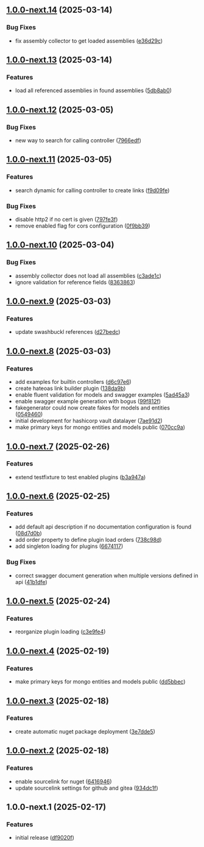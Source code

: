 ## [1.0.0-next.14](https://git.x-breitschaft.de/global/xsdk/compare/v1.0.0-next.13...v1.0.0-next.14) (2025-03-14)

### Bug Fixes

* fix assembly collector to get loaded assemblies ([e36d29c](https://git.x-breitschaft.de/global/xsdk/commit/e36d29c51265d84d0389c6dbde395af96bc07816))

## [1.0.0-next.13](https://git.x-breitschaft.de/global/xsdk/compare/v1.0.0-next.12...v1.0.0-next.13) (2025-03-14)

### Features

* load all referenced assemblies in found assemblies ([5db8ab0](https://git.x-breitschaft.de/global/xsdk/commit/5db8ab05d74c0774adb8f27a1eed2ef48219cefc))

## [1.0.0-next.12](https://git.x-breitschaft.de/global/xsdk/compare/v1.0.0-next.11...v1.0.0-next.12) (2025-03-05)

### Bug Fixes

* new way to search for calling controller ([7966edf](https://git.x-breitschaft.de/global/xsdk/commit/7966edf86e658c16ec3d43c6fea3654d68438dae))

## [1.0.0-next.11](https://git.x-breitschaft.de/global/xsdk/compare/v1.0.0-next.10...v1.0.0-next.11) (2025-03-05)

### Features

* search dynamic for calling controller to create links ([f9d09fe](https://git.x-breitschaft.de/global/xsdk/commit/f9d09fecc848ae061445efa908ad71dfd72a6be2))

### Bug Fixes

* disable http2 if no cert is given ([797fe3f](https://git.x-breitschaft.de/global/xsdk/commit/797fe3f1d0ac56f71bb9065722bdb1265ef59ffc))
* remove enabled flag for cors configuration ([0f9bb39](https://git.x-breitschaft.de/global/xsdk/commit/0f9bb390a7bd785492cbb374f9cad8bfeb22aa6b))

## [1.0.0-next.10](https://git.x-breitschaft.de/global/xsdk/compare/v1.0.0-next.9...v1.0.0-next.10) (2025-03-04)

### Bug Fixes

* assembly collector does not load all assemblies ([c3ade1c](https://git.x-breitschaft.de/global/xsdk/commit/c3ade1c722be6bc5c992494a98fa93da4917586f))
* ignore validation for reference fields ([8363863](https://git.x-breitschaft.de/global/xsdk/commit/83638633f8367e0439bd2af01946596169e697a1))

## [1.0.0-next.9](https://git.x-breitschaft.de/global/xsdk/compare/v1.0.0-next.8...v1.0.0-next.9) (2025-03-03)

### Features

* update swashbuckl references ([d27bedc](https://git.x-breitschaft.de/global/xsdk/commit/d27bedcdfe27fd3ea27c7fed6b86feed7c6690dc))

## [1.0.0-next.8](https://git.x-breitschaft.de/global/xsdk/compare/v1.0.0-next.7...v1.0.0-next.8) (2025-03-03)

### Features

* add examples for builtin controllers ([d6c97e6](https://git.x-breitschaft.de/global/xsdk/commit/d6c97e61a7c83887b794cf7b8ed8dc714f427bfb))
* create hateoas link builder plugin ([138da9b](https://git.x-breitschaft.de/global/xsdk/commit/138da9bb1e7357fed0c2b97249cb59cec2b29a78))
* enable fluent validation for models and swagger examples ([5ad45a3](https://git.x-breitschaft.de/global/xsdk/commit/5ad45a324c648c15be24b102e194fc77b4b93137))
* enable swagger example generation with bogus ([99f812f](https://git.x-breitschaft.de/global/xsdk/commit/99f812fef37738a6e967ca8577ec7d79b3b65974))
* fakegenerator could now create fakes for models and entities ([0549460](https://git.x-breitschaft.de/global/xsdk/commit/05494600204842b3dbc77e79e3e1ff646c25da6f))
* initial development for hashicorp vault datalayer ([7ae91d2](https://git.x-breitschaft.de/global/xsdk/commit/7ae91d2e8d9cf5f0b1d78b5388a1d50446f8c256))
* make primary keys for mongo entities and models public ([070cc9a](https://git.x-breitschaft.de/global/xsdk/commit/070cc9a5363ee36ef9d5b131128b793b0a68a4d4))

## [1.0.0-next.7](https://git.x-breitschaft.de/global/xsdk/compare/v1.0.0-next.6...v1.0.0-next.7) (2025-02-26)

### Features

* extend testfixture to test enabled plugins ([b3a947a](https://git.x-breitschaft.de/global/xsdk/commit/b3a947a4ee8b3b0232b3833ce8100b8b17666839))

## [1.0.0-next.6](https://git.x-breitschaft.de/global/xsdk/compare/v1.0.0-next.5...v1.0.0-next.6) (2025-02-25)

### Features

* add default api description if no documentation configuration is found ([08d7d0b](https://git.x-breitschaft.de/global/xsdk/commit/08d7d0b6bb319f17d96fb7effd48fb8c1658a8bf))
* add order property to define plugin load orders ([738c98d](https://git.x-breitschaft.de/global/xsdk/commit/738c98daa509fdcf4f21c513659317c8be91a0be))
* add singleton loading for plugins ([6674117](https://git.x-breitschaft.de/global/xsdk/commit/66741173939c54d3e8682fd4336824c61cbd5b80))

### Bug Fixes

* correct swagger document generation when multiple versions defined in api ([41b1dfe](https://git.x-breitschaft.de/global/xsdk/commit/41b1dfe57e9233bf9774f7054ee5a49815bce2a9))

## [1.0.0-next.5](https://git.x-breitschaft.de/global/xsdk/compare/v1.0.0-next.4...v1.0.0-next.5) (2025-02-24)

### Features

* reorganize plugin loading ([c3e9fe4](https://git.x-breitschaft.de/global/xsdk/commit/c3e9fe4a3e4f181248a7c5c27cd0857a49d34cf9))

## [1.0.0-next.4](https://git.x-breitschaft.de/global/xsdk/compare/v1.0.0-next.3...v1.0.0-next.4) (2025-02-19)

### Features

* make primary keys for mongo entities and models public ([dd5bbec](https://git.x-breitschaft.de/global/xsdk/commit/dd5bbecb193874955f6757880268958ba63bb855))

## [1.0.0-next.3](https://git.x-breitschaft.de/global/xsdk/compare/v1.0.0-next.2...v1.0.0-next.3) (2025-02-18)

### Features

* create automatic nuget package deployment ([3e7dde5](https://git.x-breitschaft.de/global/xsdk/commit/3e7dde5a7009e5a24f2ec39b1b9efc2b38a5ecc9))

## [1.0.0-next.2](https://git.x-breitschaft.de/global/xsdk/compare/v1.0.0-next.1...v1.0.0-next.2) (2025-02-18)

### Features

* enable sourcelink for nuget ([6416946](https://git.x-breitschaft.de/global/xsdk/commit/641694658099a0f10454909505212623825bd9c2))
* update sourcelink settings for github and gitea ([934dc1f](https://git.x-breitschaft.de/global/xsdk/commit/934dc1f092ca71cc537b18dee23b21e33a8307a3))

## 1.0.0-next.1 (2025-02-17)

### Features

* initial release ([df9020f](https://git.x-breitschaft.de/global/xsdk/commit/df9020f820ff5757255c2cc34a4a5bc3e4054da1))
